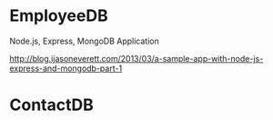 # EmployeeDB
Node.js, Express, MongoDB Application

http://blog.ijasoneverett.com/2013/03/a-sample-app-with-node-js-express-and-mongodb-part-1

# ContactDB 
